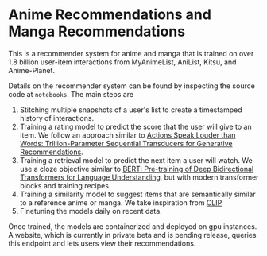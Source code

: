 # Anime Recommendations and Manga Recommendations
This is a recommender system for anime and manga that is trained on over 1.8 billion user-item interactions from MyAnimeList, AniList, Kitsu, and Anime-Planet.

Details on the recommender system can be found by inspecting the source code at `notebooks`. The main steps are
1. Stitching multiple snapshots of a user's list to create a timestamped history of interactions.
2. Training a rating model to predict the score that the user will give to an item. We follow an approach similar to [Actions Speak Louder than Words: Trillion-Parameter Sequential Transducers for Generative Recommendations](https://arxiv.org/abs/2402.17152).
3. Training a retrieval model to predict the next item a user will watch. We use a cloze objective similar to [BERT: Pre-training of Deep Bidirectional Transformers for Language Understanding](https://arxiv.org/pdf/1810.04805.pdf), but with modern transformer blocks and training recipes.
4. Training a similarity model to suggest items that are semantically similar to a reference anime or manga. We take inspiration from [CLIP](https://arxiv.org/pdf/2103.00020)
5. Finetuning the models daily on recent data.

Once trained, the models are containerized and deployed on gpu instances. A website, which is currently in private beta and is pending release, queries this endpoint and lets users view their recommendations.
